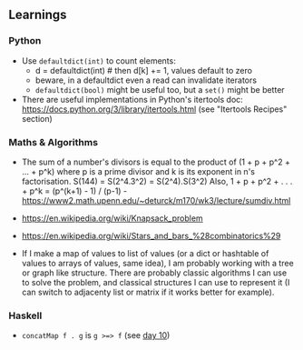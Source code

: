 ## Learnings

### Python

- Use `defaultdict(int)` to count elements:
    - d = defaultdict(int) # then d[k] += 1, values default to zero
    - beware, in a defaultdict even a read can invalidate iterators
    - `defaultdict(bool)` might be useful too, but a `set()` might be better
- There are useful implementations in Python's itertools doc: <https://docs.python.org/3/library/itertools.html> (see "Itertools Recipes" section)

### Maths & Algorithms

- The sum of a number's divisors is equal to the product of (1 + p + p^2 + ... + p^k) where p is a prime divisor and k is its exponent in n's factorisation. S(144) = S(2^4.3^2) = S(2^4).S(3^2) Also, 1 + p + p^2 + . . . + p^k = (p^(k+1) - 1) / (p-1) - <https://www2.math.upenn.edu/~deturck/m170/wk3/lecture/sumdiv.html>
- <https://en.wikipedia.org/wiki/Knapsack_problem>
- <https://en.wikipedia.org/wiki/Stars_and_bars_%28combinatorics%29>

- If I make a map of values to list of values (or a dict or hashtable of values
  to arrays of values, same idea), I am probably working with a tree or graph
  like structure. There are probably classic algorithms I can use to solve the
  problem, and classical structures I can use to represent it (I can switch to
  adjacenty list or matrix if it works better for example).

### Haskell
- `concatMap f . g` is `g >=> f` (see [day 10](src/10.hs))
